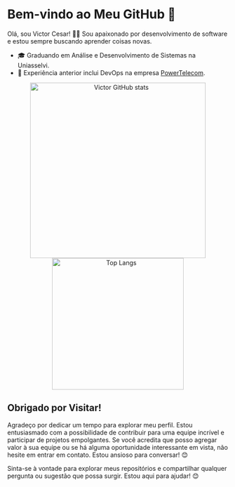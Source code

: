 # Bem-vindo ao Meu GitHub 👋

Olá, sou Victor Cesar! 👨‍💻 Sou apaixonado por desenvolvimento de software e estou sempre buscando aprender coisas novas.

- 🎓 Graduando em Análise e Desenvolvimento de Sistemas na Uniasselvi.
- 💼 Experiência anterior inclui DevOps na empresa [PowerTelecom](https://powertelecom.net.br/home).

<p align="center">
  <img src="https://github-readme-stats.vercel.app/api?username=victorcsar&theme=vision-friendly-dark&show_icons=true" alt="Victor GitHub stats" width="400"/>
  <img src="https://github-readme-stats.vercel.app/api/top-langs/?username=victorcsar&theme=vision-friendly-dark&layout=compact" alt="Top Langs" width="300"/>
</p>


## Obrigado por Visitar!

Agradeço por dedicar um tempo para explorar meu perfil. Estou entusiasmado com a possibilidade de contribuir para uma equipe incrível e participar de projetos empolgantes. Se você acredita que posso agregar valor à sua equipe ou se há alguma oportunidade interessante em vista, não hesite em entrar em contato. Estou ansioso para conversar! 😊

Sinta-se à vontade para explorar meus repositórios e compartilhar qualquer pergunta ou sugestão que possa surgir. Estou aqui para ajudar! 😊



<!--
**victorcsar/victorcsar** is a ✨ _special_ ✨ repository because its `README.md` (this file) appears on your GitHub profile.

Here are some ideas to get you started:

- 🔭 I’m currently working on ...
- 🌱 I’m currently learning ...
- 👯 I’m looking to collaborate on ...
- 🤔 I’m looking for help with ...
- 💬 Ask me about ...
- 📫 How to reach me: ...
- 😄 Pronouns: ...
- ⚡ Fun fact: ...
-->
